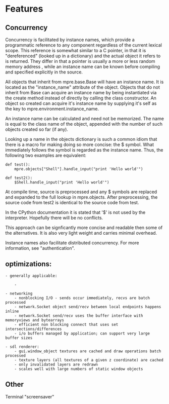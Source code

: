 Features
===============
Concurrency
---------------
Concurrency is facilitated by instance names, which provide a programmatic
reference to any component regardless of the current lexical scope. This
reference is somewhat similar to a C pointer, in that it is "dereferenced"
(looked up in a dictionary) and the actual object it refers to is returned.
They differ in that a pointer is usually a more or less random memory address
, while an instance name can be known before compiling and specified explicitly
in the source.

All objects that inherit from mpre.base.Base will have an instance name. 
It is located as the "instance_name" attribute of the object.
Objects that do not inherit from Base can acquire an instance name by being
instantiated via the create method instead of directly by calling the class
constructor. An object so created can acquire it's instance name by
supplying it's self as the key to mpre.environment.instance_name.

An instance name can be calculated and need not be memorized. The name is 
equal to the class name of the object, appended with the number of such
objects created so far (if any).

Looking up a name in the objects dictionary is such a common idiom that there
is a macro for making doing so more concise: the $ symbol. What immediately
follows the symbol is regarded as the instance name. Thus, the following two
examples are equivalent:
    
    def test():
        mpre.objects["Shell"].handle_input("print 'Hello world'")
        
    def test2():
        $Shell.handle_input("print 'Hello world'")
        
At compile time, source is preprocessed and any $ symbols are replaced and
expanded to the full lookup in mpre.objects. After preprocessing, the source
code from test2 is identical to the source code from test.

In the CPython documentation it is stated that '$' is not used by the 
interpreter. Hopefully there will be no conflicts.

This approach can be signficantly more concise and readable then some of the
alternatives. It is also very light weight and carries minimal overhead.

Instance names also facilitate distributed concurrency. For more information,
see "authentication".

optimizations:
----------------
    - generally applicable:
        
        - 
        
    - networking
        - nonblocking I/O - sends occur immediately, recvs are batch processed
        - network.Socket object send/recv between local endpoints happens inline
        - network.Socket send/recv uses the buffer interface with memoryviews and bytearrays
        - efficient non blocking connect that uses set intersections/differences
        - i/o buffers managed by application; can support very large buffer sizes
        
    - sdl renderer:
        - gui.window_object textures are cached and draw operations batch processed
        - texture layers (all textures of a given z coordinate) are cached
        - only invalidated layers are redrawn
        - scales well with large numbers of static window objects
        
Other
-------------------
Terminal "screensaver"
    